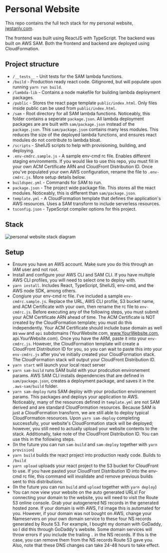 # Personal Website

This repo contains the full tech stack for my personal website, [jwstanly.com](jwstanly.com). 

The frontend was built using ReactJS with TypeScript. The backend was built on AWS SAM. Both the frontend and backend are deployed using CloudFormation.

## Project structure

- `/__tests__` - Unit tests for the SAM lambda functions. 
- `/build` - Production ready react code. Gitignored, but will populate upon running `yarn run build`.
- `/lambda-lib` - Contains a node makefile for building lambda deployment packages. 
- `/public` - Stores the react page template `public/index.html`. Only files inside public can be used from `public/index.html`.  
- `/sam` - Root directory for all SAM lambda functions. Noticeably, this folder contains a seperate `package.json`. All lambda deployment packages are are built with `sam/package.json` instead of the `package.json`. This `sam/package.json` contains many less modules. This reduces the size of the deployed lambda functions, and ensures react modules do not contribute to lambda bloat. 
- `/scripts` - ShellJS scripts to help with provisioning, building, and deploying. 
- `.env-cmdrc.sample.js` - A sample env-cmd rc file. Enables different staging environments. If you would like to use this repo, you must fill in your own ACM Certificate ARN and CloudFront Distribution ID. Once you've populated your own AWS configuration, rename the file to `.env-cmdrc.js`. More setup details below.
- `buildspec.yml` - Commands for SAM to run.
- `package.json` - The project wide package file. This stores all the react modules. Noticeably, this is different than `sam/package.json`. 
- `template.yml` - A CloudFormation template that defines the application's AWS resources. Uses a SAM transform to include serverless resources. 
- `tsconfig.json` - TypeScript compiler options for this project. 

## Stack

![personal website stack diagram](https://i.imgur.com/Tmc1Mxc.png "Personal Website Stack Diagram")

## Setup

- Ensure you have an AWS account. Make sure you do this through an IAM user and not root. 
- Install and configure your AWS CLI and SAM CLI. If you have multiple AWS CLI profiles, you will need to select one to deploy with. 
- `yarn install`. Includes React, TypeScript, ShellJS, env-cmd, and the AWS node SDK, among others. 
- Congiure your env-cmd rc file. I've included a sample `env-cmdrc.sample.js`. Replace the URL, AWS CLI profile, S3 bucket name, and ACM Certificate with your own, then rename the rc file to `env-cmdrc.js`. Before executing any of the following steps, you must submit your ACM Certificate ARN ahead of time. The ACM Certificate is NOT created by the CloudFormation template; you must do this independently. Your ACM Certificate should include base domain as well as `www` and `api` subdomains (YourWebsite.com, www.YourWebsite.com, api.YourWebsite.com). Once you have the ARM, paste it into your `env-cmdrc.js`. However, the CloudFormation template will create a CloudFront Distribution ID for you, so you can wait to paste this into your `env-cmdrc.js` after you've initially created your CloudFormation stack. The CloudFormation stack will output your CloudFront Distribution ID. 
- `yarn start` will launch your local react server
- `yarn sam-build` runs SAM build with your prodcution environement params. AWS SAM CLI installs dependencies that are defined in `sam/package.json`, creates a deployment package, and saves it in the `.aws-sam/build` folder.
- `yarn sam-deploy` runs SAM deploy with your production environement params. This packages and deploys your application to AWS. Noticeably, many of the resources defined in `template.yml` are not SAM derived and are standard CloudFormation resources. Because SAM is just a CloudFormation transform, we are still able to deploy typical CloudFormation resources. Upon `yarn sam-deploy` completing successfully, your website's CloudFormation stack will be deployed; however, you still need to actually upload your website contents to the stack. Additionally, take note of the CloudFront Distribution ID. You can use this in the following steps. 
- (In the future you can run `sam-build` and `sam-deploy` together with `yarn provision`)
- `yarn build` builds the react project into production ready code. Builds to `/build` 
- `yarn upload` uploads your react project to the S3 bucket for CloudFront to use. If you have pasted your CloudFront Distribution ID into the env-cmd rc file, this command will invalidate and remove previous builds sent to this distributions.
- (In the future you can run `build` and `upload` together with `yarn deploy`)
- You can now view your website on the auto generated URLs! For connecting your domain to the website, you will need to visit the Route 53 online console. Grab your autogenered NS records in the generated hosted zone. If your domain is with AWS, I'd image this is automated for you. However, if your domain was not bought on AWS, change your Nameservers on your own domain service to these four NS records generated by Route 53. For example, I bought my domain with GoDaddy, so I did this through GoDaddy's website. Some domain services will throw errors if you include the trailing `.` in the NS records. If this is the case, you can remove them from the NS records Route 53 gave you. Also, note that these DNS changes can take 24-48 hours to take effect. 